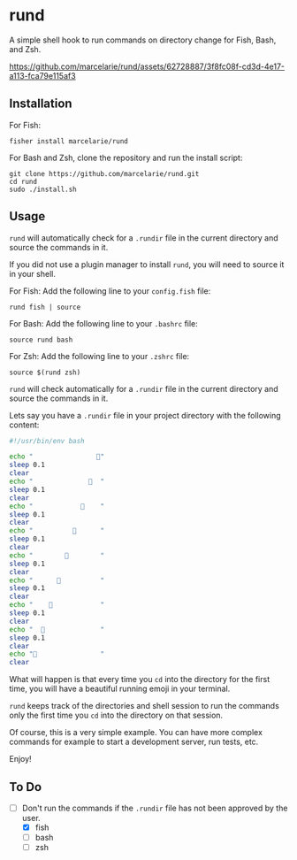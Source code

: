 # rund

A simple shell hook to run commands on directory change for Fish, Bash, and Zsh.

https://github.com/marcelarie/rund/assets/62728887/3f8fc08f-cd3d-4e17-a113-fca79e115af3

## Installation

For Fish:

```shell
fisher install marcelarie/rund
```

For Bash and Zsh, clone the repository and run the install script:

```shell
git clone https://github.com/marcelarie/rund.git
cd rund
sudo ./install.sh
```

## Usage

`rund` will automatically check for a `.rundir` file in the current directory
and source the commands in it.

If you did not use a plugin manager to install `rund`, you will need to source
it in your shell.

For Fish:
Add the following line to your `config.fish` file:

```shell
rund fish | source
```

For Bash:
Add the following line to your `.bashrc` file:

```shell
source rund bash
```

For Zsh:
Add the following line to your `.zshrc` file:

```shell
source $(rund zsh)
```

`rund` will check automatically for a `.rundir` file in the current directory
and source the commands in it.

Lets say you have a `.rundir` file in your project directory with the following content:

```bash
#!/usr/bin/env bash

echo "                🏃"
sleep 0.1
clear
echo "              🏃  "
sleep 0.1
clear
echo "            🏃    "
sleep 0.1
clear
echo "          🏃      "
sleep 0.1
clear
echo "        🏃        "
sleep 0.1
clear
echo "      🏃          "
sleep 0.1
clear
echo "    🏃            "
sleep 0.1
clear
echo "  🏃              "
sleep 0.1
clear
echo "🏃                "
clear
```

What will happen is that every time you `cd` into the directory for the first
time, you will have a beautiful running emoji in your terminal.

`rund` keeps track of the directories and shell session to run the commands
only the first time you `cd` into the directory on that session.

Of course, this is a very simple example. You can have more complex commands
for example to start a development server, run tests, etc.

Enjoy!

## To Do

- [ ] Don't run the commands if the `.rundir` file has not been approved by the user.
    - [x] fish
    - [ ] bash
    - [ ] zsh
